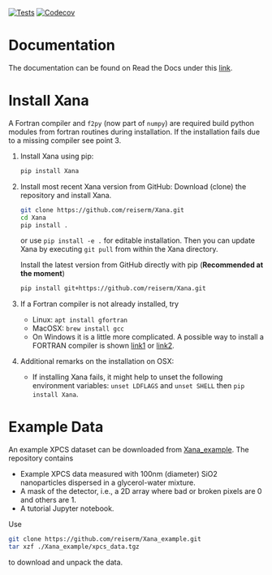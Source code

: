 [![Tests](https://github.com/reiserm/Xana/workflows/Tests/badge.svg)](https://github.com/reiserm/Xana//actions?query=workflow%3ATests)
[![Codecov](https://codecov.io/gh/reiserm/Xana/branch/master/graph/badge.svg)](https://codecov.io/gh/reiserm/Xana)

# Documentation

The documentation can be found on Read the Docs under this [link](https://xana.readthedocs.io/en/latest/index.html).

# Install Xana

A Fortran compiler and `f2py` (now part of `numpy`) are required build python
modules from fortran routines during installation. If the installation fails due
to a missing compiler see point 3.

1. Install Xana using pip:
   ```sh
   pip install Xana
   ```

2. Install most recent Xana version from GitHub:
   Download (clone) the repository and install Xana.
   ```sh
   git clone https://github.com/reiserm/Xana.git
   cd Xana
   pip install .
   ```
   or use `pip install -e .` for editable installation. Then you can update Xana
   by executing `git pull` from within the Xana directory.

   Install the latest version from GitHub directly with pip (**Recommended at the moment**)
   ```sh
   pip install git+https://github.com/reiserm/Xana.git
   ```


3. If a Fortran compiler is not already installed, try
   * Linux: `apt install gfortran`
   * MacOSX: `brew install gcc`
   * On Windows it is a little more complicated. A possible way to install a
     FORTRAN compiler is shown
     [link1](https://www.scivision.co/windows-gcc-gfortran-cmake-make-install/)
     or
     [link2](https://www.scivision.dev/f2py-running-fortran-code-in-python-on-windows/).

4. Additional remarks on the installation on OSX:

   * If installing Xana fails, it might help to unset the following environment
     variables: `unset LDFLAGS` and `unset SHELL` then `pip install Xana`.

# Example Data

An example XPCS dataset can be downloaded from
[Xana_example](https://github.com/reiserm/Xana_example). The repository contains
* Example XPCS data measured with 100nm (diameter) SiO2 nanoparticles dispersed
in a glycerol-water mixture.
* A mask of the detector, i.e., a 2D array where bad or broken pixels are 0 and
  others are 1.
* A tutorial Jupyter notebook.

Use
```sh
git clone https://github.com/reiserm/Xana_example.git
tar xzf ./Xana_example/xpcs_data.tgz
```
to download and unpack the data.
